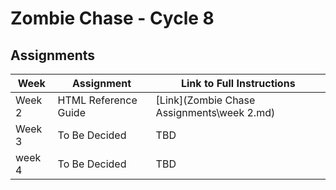 # Zombie Chase - Cycle 8

## Assignments

| Week | Assignment | Link to Full Instructions |
| ----------- | ----------- |  ----------- |
| Week 2 | HTML Reference Guide | [Link](Zombie Chase Assignments\week 2.md) |
| Week 3 | To Be Decided | TBD |
| week 4 | To Be Decided | TBD |
